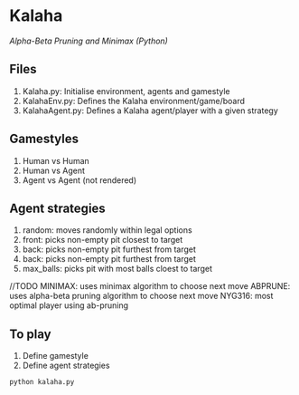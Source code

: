 # Kalaha
<i>Alpha-Beta Pruning and Minimax (Python)</i>

## Files
1) Kalaha.py: Initialise environment, agents and gamestyle
2) KalahaEnv.py: Defines the Kalaha environment/game/board
3) KalahaAgent.py: Defines a Kalaha agent/player with a given strategy

## Gamestyles
1) Human vs Human
2) Human vs Agent
3) Agent vs Agent (not rendered)

## Agent strategies
1) random: moves randomly within legal options
2) front: picks non-empty pit closest to target
3) back: picks non-empty pit furthest from target
4) back: picks non-empty pit furthest from target
5) max_balls: picks pit with most balls cloest to target

//TODO
MINIMAX: uses minimax algorithm to choose next move
ABPRUNE: uses alpha-beta pruning algorithm to choose next move
NYG316: most optimal player using ab-pruning

## To play
1) Define gamestyle
2) Define agent strategies

```bash
python kalaha.py
```
